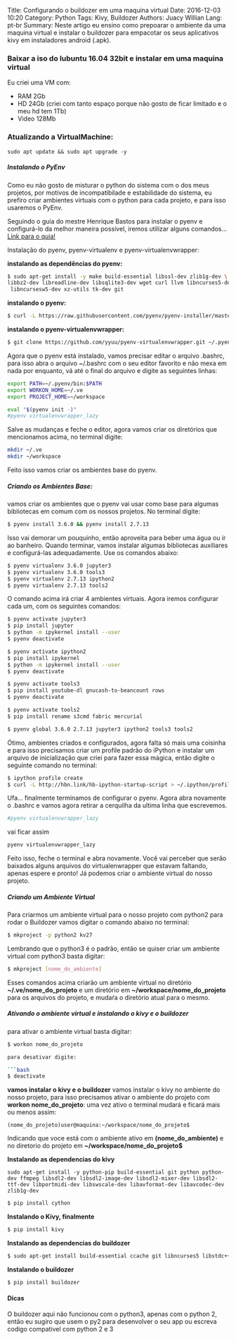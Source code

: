 Title: Configurando o buildozer em uma maquina virtual
Date: 2016-12-03 10:20
Category: Python
Tags: Kivy, Buildozer
Authors: Juacy Willian
Lang: pt-br
Summary: Neste artigo eu ensino como prepoarar o ambiente da uma maquina virtual e instalar o buildozer para empacotar os seus aplicativos kivy em instaladores android (.apk).


### Baixar a iso do lubuntu 16.04 32bit e instalar em uma maquina virtual

Eu criei uma VM com:

* RAM 2Gb
* HD 24Gb (criei com tanto espaço porque não gosto de ficar limitado e o meu hd tem 1Tb)
* Video 128Mb

### Atualizando a VirtualMachine:
    sudo apt update && sudo apt upgrade -y

##### Instalando o PyEnv
Como eu não gosto de misturar o python do sistema com o dos meus projetos, por motivos de incompatibilade e estabilidade do sistema, eu prefiro criar ambientes virtuais com o python para cada projeto, e para isso usaremos o PyEnv.

Seguindo o guia do mestre Henrique Bastos para instalar o pyenv e configurá-lo da melhor maneira possível, iremos utilizar alguns comandos... [Link para o quia!](https://medium.com/welcome-to-the-django/guia-definitivo-para-organizar-meu-ambiente-python-a16e2479b753)

Instalação do pyenv, pyenv-virtualenv e pyenv-virtualenvwrapper:

**instalando as dependências do pyenv:**

```bash
$ sudo apt-get install -y make build-essential libssl-dev zlib1g-dev \
libbz2-dev libreadline-dev libsqlite3-dev wget curl llvm libncurses5-dev\
 libncursesw5-dev xz-utils tk-dev git
```

**instalando o pyenv:**

```bash
$ curl -L https://raw.githubusercontent.com/pyenv/pyenv-installer/master/bin/pyenv-installer | bash
```

**instalando o pyenv-virtualenvwrapper:**

```bash
$ git clone https://github.com/yyuu/pyenv-virtualenvwrapper.git ~/.pyenv/plugins/pyenv-virtualenvwrapper
```

Agora que o pyenv está instalado, vamos precisar editar o arquivo .bashrc, para isso abra o arquivo ~/.bashrc com o seu editor favorito e não mexa em nada por enquanto, vá até o final do arquivo e digite as seguintes linhas:

```sh
export PATH=~/.pyenv/bin:$PATH
export WORKON_HOME=~/.ve
export PROJECT_HOME=~/workspace

eval "$(pyenv init -)"
#pyenv virtualenvwrapper_lazy
```
Salve as mudanças e feche o editor, agora vamos criar os diretórios que mencionamos acima, no terminal digite:

```bash
mkdir ~/.ve
mkdir ~/workspace
```

Feito isso vamos criar os ambientes base do pyenv.

##### Criando os Ambientes Base:

vamos criar os ambientes que o pyenv vai usar como base para algumas bibliotecas em comum com os nossos projetos. No terminal digite:

```bash
$ pyenv install 3.6.0 && pyenv install 2.7.13
```

Isso vai demorar um pouquinho, então aproveita para beber uma água ou ir ao banheiro. Quando terminar, vamos instalar algumas bibliotecas auxiliares e configurá-las adequadamente. Use os comandos abaixo:

``` bash
$ pyenv virtualenv 3.6.0 jupyter3
$ pyenv virtualenv 3.6.0 tools3
$ pyenv virtualenv 2.7.13 ipython2
$ pyenv virtualenv 2.7.13 tools2
```
O comando acima irá criar 4 ambientes virtuais. Agora iremos configurar cada um, com os seguintes comandos:

```bash
$ pyenv activate jupyter3
$ pip install jupyter
$ python -m ipykernel install --user
$ pyenv deactivate

$ pyenv activate ipython2
$ pip install ipykernel
$ python -m ipykernel install --user
$ pyenv deactivate

$ pyenv activate tools3
$ pip install youtube-dl gnucash-to-beancount rows
$ pyenv deactivate

$ pyenv activate tools2
$ pip install rename s3cmd fabric mercurial

$ pyenv global 3.6.0 2.7.13 jupyter3 ipython2 tools3 tools2
```

Ótimo, ambientes criados e configurados, agora falta só mais uma coisinha e para isso precisamos criar um profile padrão do iPython e instalar um arquivo de inicialização que criei para fazer essa mágica, então digite o seguinte comando no terminal:

```bash
$ ipython profile create
$ curl -L http://hbn.link/hb-ipython-startup-script > ~/.ipython/profile_default/startup/00-venv-sitepackages.py
```

Ufa...  finalmente terminamos de configurar o pyenv. Agora abra novamente o .bashrc  e vamos agora retirar a cerquilha da ultima linha que escrevemos.

```bash
#pyenv virtualenvwrapper_lazy
```

vai ficar assim

```bash
pyenv virtualenvwrapper_lazy
```

Feito isso, feche o terminal e abra novamente. Você vai perceber que serão baixados alguns arquivos do virtualenwrapper que estavam faltando, apenas espere e pronto! Já podemos criar o ambiente virtual do nosso projeto.

##### Criando um Ambiente Virtual

Para criarmos um ambiente virtual para o nosso projeto com python2 para rodar o Buildozer vamos digitar o comando abaixo no terminal:

```bash
$ mkproject -p python2 kv27
```

Lembrando que o python3 é o padrão, então se quiser criar um ambiente virtual com python3 basta digitar:

```bash
$ mkproject [nome_do_ambiente]
```

Esses comandos acima criarão um ambiente virtual no diretório **~/.ve/nome_do_projeto** e um diretório em **~/workspace/nome_do_projeto** para os arquivos do projeto, e mudaŕa o diretório atual para o mesmo.

##### Ativando o ambiente virtual e instalando o kivy  e o buildozer

para ativar o ambiente virtual basta digitar:

```bash
$ workon nome_do_projeto

para desativar digite:

```bash
$ deactivate
```

**vamos instalar o kivy e o buildozer**
vamos instalar o kivy no ambiente do nosso projeto, para isso precisamos ativar o ambiente do projeto com **workon nome_do_projeto**:
uma vez ativo o terminal mudará e ficará mais ou menos assim:

    (nome_do_projeto)user@maquina:~/workspace/nome_do_projeto$

Indicando que voce está com o ambiente ativo em **(nome_do_ambiente)** e no diretorio do projeto em **~/workspace/nome_do_projeto$**

**Instalando as dependencias do kivy**

    sudo apt-get install -y python-pip build-essential git python python-dev ffmpeg libsdl2-dev libsdl2-image-dev libsdl2-mixer-dev libsdl2-ttf-dev libportmidi-dev libswscale-dev libavformat-dev libavcodec-dev zlib1g-dev


```bash
$ pip install cython
```

**Instalando o Kivy, finalmente**


```bash
$ pip install kivy
```

**Instalando as dependencias do buildozer**

```bash
$ sudo apt-get install build-essential ccache git libncurses5 libstdc++6 libgtk2.0-0 libpangox-1.0-0 libpangoxft-1.0-0 libidn11 python2.7 python2.7-dev openjdk-8-jdk unzip zlib1g-dev zlib1g
```

**Instalando o buildozer**


```bash
$ pip install buildozer
```

#### Dicas

O buildozer aqui não funcionou com o python3, apenas com o python 2, então eu sugiro que usem o py2 para desenvolver o seu app ou escreva codigo compativel com python 2 e 3
